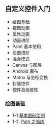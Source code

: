 ## 自定义控件入门

- 绘图基础
- 视图动画
- 属性动画
- 动画进阶
- Paint 基本使用
- 绘图进阶
- 混合模式
- Canvas 与图层
- Android 画布
- Matrix 与坐标变换
- 封装控件
- 控件高级属性

### 绘图基础

- 1-1 [基本图形绘制](./docs/chapter1/1-1.md)   
- 1-2. [Path 之弧线](./docs/chapter1/path_arc.md)

